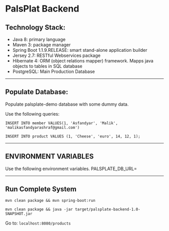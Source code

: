 # PalsPlat Backend 

## Technology Stack:

* Java 8: primary language
* Maven 3: package manager
* Spring Boot 1.1.9.RELEASE: smart stand-alone application builder
* Jersey 2.7: RESTful Webservices package
* Hibernate 4: ORM (object relations mapper) framework. Mapps java objects to tables in SQL database
* PostgreSQL: Main Production Database

- - - -
## Populate Database:

Populate palsplate-demo database with some dummy data.

Use the following queries: 

`INSERT INTO member VALUES(1, 'Asfandyar', 'Malik', 'malikasfandyarashraf@gmail.com')`

`INSERT INTO product VALUES (1, 'Cheese', 'euro', 14, 12, 1);`


- - - -
## ENVIRONMENT VARIABLES

Use the following environment variables.
PALSPLATE_DB_URL=



- - - -
## Run Complete System

```
mvn clean package && mvn spring-boot:run
```
```
mvn clean package && java -jar target/palsplate-backend-1.0-SNAPSHOT.jar
```

Go to: `localhost:8080/products`
